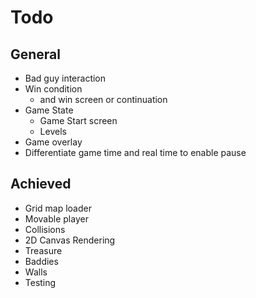 Todo
====

General
---------
+ Bad guy interaction
+ Win condition
  + and win screen or continuation
+ Game State
    + Game Start screen
    + Levels
+ Game overlay
+ Differentiate game time and real time to enable pause

Achieved
----------
* Grid map loader
* Movable player
* Collisions
* 2D Canvas Rendering
* Treasure
* Baddies
* Walls
* Testing
